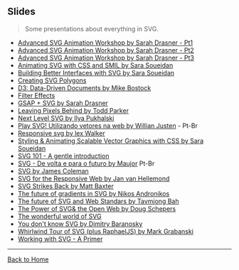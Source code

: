 ## Slides
> Some presentations about everything in SVG.

* [Advanced SVG Animation Workshop by Sarah Drasner - Pt1](https://slides.com/sdrasner/frontendmasters1/)
* [Advanced SVG Animation Workshop by Sarah Drasner - Pt2](https://slides.com/sdrasner/frontendmasters2/)
* [Advanced SVG Animation Workshop by Sarah Drasner - Pt3](https://slides.com/sdrasner/frontendmasters3/)
* [Animating SVG with CSS and SMIL by Sara Soueidan](http://slides.com/sarasoueidan/animating-svg-with-css-and-smil-full-version#/)
* [Building Better Interfaces with SVG by Sara Soueidan](http://slides.com/sarasoueidan/building-better-interfaces-with-svg#/)
* [Creating SVG Polygons](http://slides.com/grayghostvisuals/svgpolygons#/)
* [D3: Data-Driven Documents by Mike Bostock](http://mbostock.github.io/d3/talk/20111018/#0)
* [Filter Effects](https://docs.google.com/presentation/d/13la132nkDOrQcaZ4XTLteLYxmZ0ud2xHMkv2A6dNlks/mobilepresent#slide=id.p)
* [GSAP + SVG by Sarah Drasner](http://slides.com/sdrasner/gsap-svg)
* [Leaving Pixels Behind by Todd Parker](http://goo.gl/BtQu5U)
* [Next Level SVG by Ilya Pukhalski](https://speakerdeck.com/pukhalski/next-level-svg)
* [Play SVG! Utilizando vetores na web by Willian Justen](http://goo.gl/eaC0EC) - Pt-Br
* [Responsive svg by lex Walker](http://slides.com/alexwalker/responsive-svg)
* [Styling & Animating Scalable Vector Graphics with CSS by Sara Soueidan](https://docs.google.com/presentation/d/1Iuvf3saPCJepVJBDNNDSmSsA0_rwtRYehSmmSSLYFVQ/present#slide=id.p)
* [SVG 101 - A gentle introduction](http://cloudfour.github.io/slides-svg-101/#/)
* [SVG - De volta e para o futuro by Maujor](http://www.slideshare.net/Maujor/svg-de-volta-e-paara-o-futuro) Pt-Br
* [SVG by James Coleman](https://speakerdeck.com/ojame/svg)
* [SVG for the Responsive Web by Jan van Hellemond](https://speakerdeck.com/jvhellemond/svg-for-the-responsive-web)
* [SVG Strikes Back by Matt Baxter](https://speakerdeck.com/mbxtr/svg-strikes-back)
* [The future of gradients in SVG by Nikos  Andronikos](graphicalweb.org/2014/abstracts/9-Advanced_gradients_beyond_SVG_2/future_of_svg_gradients_nikos_andronikos_tgw2014.pdf)
* [The future of SVG and Web Standars by Tavmjong Bah]( http://tavmjong.free.fr/SVG/LG_SVG_2013/lg_2013_svgwg.svg#2_0)
* [The Power of SVG& the Open Web by Doug Schepers](http://www.w3.org/Talks/2014/schepers-2014-conferenciaweb/)
* [The wonderful world of SVG](https://speakerdeck.com/chriscoyier/the-wonderful-world-of-svg)
* [You don't know SVG by Dimitry Baranosky]( http://dmitrybaranovskiy.github.io/wdc14presentation/#0)
* [Whirlwind Tour of SVG (plus RaphaelJS) by Mark Grabanski](http://www.slideshare.net/1Marc/svg-and-raphael-js)
* [Working with SVG - A Primer](http://slides.com/sarasoueidan/working-with-svg-a-primer#/)

---
[Back to Home](https://github.com/knbknb/awesome-svg)
